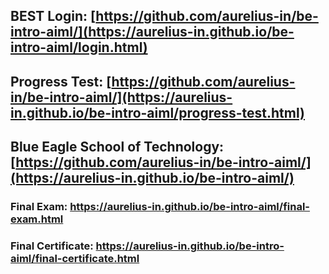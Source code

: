 ## BEST Login: [https://github.com/aurelius-in/be-intro-aiml/](https://aurelius-in.github.io/be-intro-aiml/login.html)

## Progress Test: [https://github.com/aurelius-in/be-intro-aiml/](https://aurelius-in.github.io/be-intro-aiml/progress-test.html)

## Blue Eagle School of Technology: [https://github.com/aurelius-in/be-intro-aiml/](https://aurelius-in.github.io/be-intro-aiml/)
### Final Exam: https://aurelius-in.github.io/be-intro-aiml/final-exam.html 
### Final Certificate: https://aurelius-in.github.io/be-intro-aiml/final-certificate.html 
